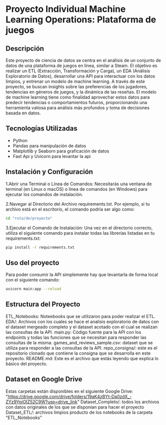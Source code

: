 
# Proyecto Individual Machine Learning Operations: Plataforma de juegos

## Descripción
Este proyecto de ciencia de datos se centra en el análisis de un conjunto de datos de una plataforma de juegos en línea, similar a Steam. El objetivo es realizar un ETL (Extracción, Transformación y Carga), un EDA (Análisis Exploratorio de Datos), desarrollar una API para interactuar con los datos limpios, y entrenar un modelo de machine learning. A través de este proyecto, se buscan insights sobre las preferencias de los jugadores, tendencias en géneros de juegos, y la dinámica de las reseñas. El modelo de machine learning tiene como finalidad aprovechar estos datos para predecir tendencias o comportamientos futuros, proporcionando una herramienta valiosa para análisis más profundos y toma de decisiones basada en datos.

## Tecnologías Utilizadas
- Python
- Pandas para manipulación de datos
- Matplotlib y Seaborn para graficación de datos
- Fast Api y Uvicorn para levantar la api

## Instalación y Configuración

1.Abrir una Terminal o Línea de Comandos: Necesitarás una ventana de terminal (en Linux o macOS) o línea de comandos (en Windows) para ejecutar los comandos de instalación.

2.Navegar al Directorio del Archivo requirements.txt. Por ejemplo, si tu archivo está en el escritorio, el comando podría ser algo como:
```bash
cd "ruta/de/proyecto"
``` 

3.Ejecutar el Comando de Instalación: Una vez en el directorio correcto, utiliza el siguiente comando para instalar todas las librerías listadas en tu requirements.txt:
```bash
pip install -r requirements.txt 
```

## Uso del proyecto

Para poder consumir la API simplemente hay que levantarla de forma local con el siguiente comando: 
```bash
uvicorn main:app --reload
```

## Estructura del Proyecto

ETL_Notebooks: Noteebooks que se utilizaron para poder realizar el ETL.
EDA/: Archivos con los cuales se hace el analisis exploratorio de datos con el dataset mergeado completo y el dataset acotado con el cual se realizan las consultas de la API.
main.py: Código fuente para la API con los endpoints y todas las funciones que se necesitan para responder las consultas de la misma.
games_and_reviews_sample.csv: dataset que se utiliza para responder a las consultas de la API.
repo_consigna/: este es el repositorio clonado que contiene la consigna que se desarrolla en este proyecto. 
README.md: Este es el archivo que estás leyendo que explica lo básico del proyecto.

## Dataset en Google Drive  

Estas carpetas están disponibles en el siguiente Google Drive: 
"https://drive.google.com/drive/folders/19aK4zBYt-Da0zdX_-ZYz9YpiOIZ52C9W?usp=drive_link"
Dataset_Completo/: todos los archivos con datos originales de los que se disponían para hacer el proyecto
Dataset_ETL/: archivos limpios producto de los notebooks de la carpeta "ETL_Notebooks"
